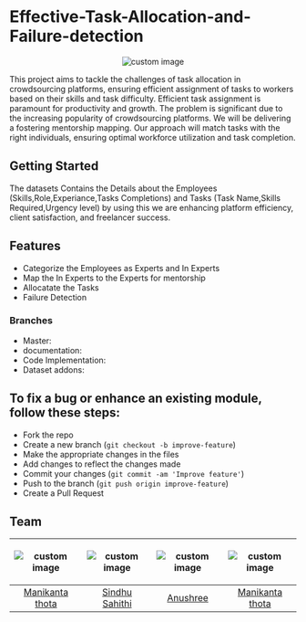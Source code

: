 # Effective-Task-Allocation-and-Failure-detection
<p align="center">
  <img src="https://encrypted-tbn0.gstatic.com/images?q=tbn:ANd9GcTSZHOlHyt5jVsL6IZ-ydu7UUSdUmY4srCnp_9EwqmmQgI93hvVfw_PuB4eGClDJmM5RjE&usqp=CAU" alt="custom image"/>
</p>

This project aims to tackle the challenges of task allocation in crowdsourcing platforms, ensuring efficient assignment of tasks to workers based on their skills and task difficulty. Efficient task assignment is paramount for productivity and growth. The problem is significant due to the increasing popularity of crowdsourcing platforms. We will be delivering a fostering mentorship mapping. Our approach will match tasks with the right individuals, ensuring optimal workforce utilization and task completion. 


## Getting Started

The datasets Contains the Details about the Employees (Skills,Role,Experiance,Tasks Completions) and Tasks (Task Name,Skills Required,Urgency level) by using this we are enhancing platform efficiency, client satisfaction, and freelancer success.


## Features

- Categorize the Employees as Experts and In Experts
- Map the In Experts to the Experts for mentorship
- Allocatate the Tasks
- Failure Detection

### Branches

* Master:
* documentation:
* Code Implementation:
* Dataset addons:

## To fix a bug or enhance an existing module, follow these steps:

- Fork the repo
- Create a new branch (`git checkout -b improve-feature`)
- Make the appropriate changes in the files
- Add changes to reflect the changes made
- Commit your changes (`git commit -am 'Improve feature'`)
- Push to the branch (`git push origin improve-feature`)
- Create a Pull Request

## Team

| <p align="center"> <img src="https://avatars.githubusercontent.com/u/83583769?v=4" alt="custom image"/> | <p align="center"> <img src="https://avatars.githubusercontent.com/u/84663285?v=4" alt="custom image"/> | <p align="center"> <img src="https://avatars.githubusercontent.com/u/84571730?v=4" alt="custom image"/> | <p align="center"> <img src="https://avatars.githubusercontent.com/u/83583769?v=4" alt="custom image"/> |
| :------: | :------:  | :------: | :------: |
| <a href = "https://github.com/manikantathota23" target = "_blank">Manikanta thota </a>         |   <a href = "https://github.com/sindhusahithi26" target = "_blank">Sindhu Sahithi </a>   | <a href = "https://github.com/AnushreeV9" target = "_blank">Anushree </a>        |   <a href = "https://github.com/manikantathota23" target = "_blank">Manikanta thota </a>   |
